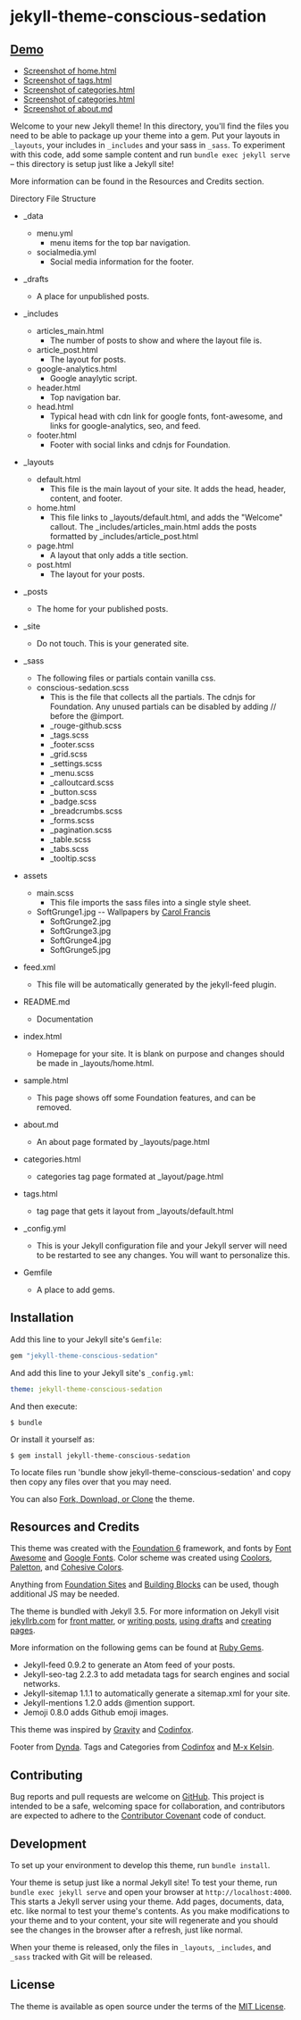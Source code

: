 jekyll-theme-conscious-sedation
================================
[Demo](https://jekyll-theme-conscious-sedation.netlify.com/)
------

* [Screenshot of home.html](https://user-images.githubusercontent.com/17595729/27993864-f5793c82-64b1-11e7-9334-4cb24ec19646.png)
* [Screenshot of tags.html](https://user-images.githubusercontent.com/17595729/27993867-0083b094-64b2-11e7-9679-5fe7b1eacb05.png)
* [Screenshot of categories.html](https://user-images.githubusercontent.com/17595729/27993868-04347a52-64b2-11e7-84f0-5a83503e934b.png)
* [Screenshot of categories.html](https://user-images.githubusercontent.com/17595729/27993869-06228016-64b2-11e7-9327-d0c3d852f842.png)
* [Screenshot of about.md](https://user-images.githubusercontent.com/17595729/27993870-0842adda-64b2-11e7-8aa0-3f948d6d33e4.png)

Welcome to your new Jekyll theme! In this directory, you'll find the files you need to be able to package up your theme into a gem. Put your layouts in `_layouts`, your includes in `_includes` and your sass in `_sass`. To experiment with this code, add some sample content and run `bundle exec jekyll serve` – this directory is setup just like a Jekyll site!

More information can be found in the Resources and Credits section.

Directory File Structure

*  _data
    - menu.yml
      - menu items for the top bar navigation.
    - socialmedia.yml
      - Social media information for the footer.

*  _drafts
    - A place for unpublished posts.

*  _includes
    - articles_main.html
      - The number of posts to show and where the layout file is.
    - article_post.html
      - The layout for posts.
    - google-analytics.html
      - Google anaylytic script.
    - header.html
      - Top navigation bar.
    - head.html
      - Typical head with cdn link for google fonts, font-awesome, and links for google-analytics, seo, and feed.
    - footer.html
      - Footer with social links and cdnjs for Foundation.

*  _layouts
    - default.html
      - This file is the main layout of your site. It adds the head, header, content, and footer.
    - home.html
      - This file links to _layouts/default.html, and adds the "Welcome" callout. The  _includes/articles_main.html adds the posts formatted by                 _includes/article_post.html
    - page.html
      - A layout that only adds a title section.
    - post.html
      - The layout for your posts.

*  _posts
    - The home for your published posts.

*  _site
    - Do not touch. This is your generated site.

*  _sass
    - The following files or partials contain vanilla css.
    - conscious-sedation.scss
      - This is the file that collects all the partials. The cdnjs for Foundation. Any unused partials can be disabled by adding // before the @import.
      - _rouge-github.scss
      - _tags.scss
      - _footer.scss
      - _grid.scss
      - _settings.scss
      - _menu.scss
      - _calloutcard.scss
      - _button.scss
      - _badge.scss
      - _breadcrumbs.scss
      - _forms.scss
      - _pagination.scss
      - _table.scss
      - _tabs.scss
      - _tooltip.scss

*  assets
    - main.scss
      - This file imports the sass files into a single style sheet.
    - SoftGrunge1.jpg -- Wallpapers by [Carol Francis](http://cazcastalla.deviantart.com/)
      - SoftGrunge2.jpg
      - SoftGrunge3.jpg
      - SoftGrunge4.jpg
      - SoftGrunge5.jpg

*  feed.xml
    - This file will be automatically generated by the jekyll-feed plugin.

*  README.md
    - Documentation

*  index.html
    - Homepage for your site. It is blank on purpose and changes should be made in        _layouts/home.html.

*  sample.html
    - This page shows off some Foundation features, and can be removed.

*  about.md
    - An about page formated by _layouts/page.html

*  categories.html
    - categories tag page formated at _layout/page.html

*  tags.html
    - tag page that gets it layout from _layouts/default.html

*  _config.yml
    - This is your Jekyll configuration file and your Jekyll server will need to be restarted to see any changes. You will want to personalize this.

*  Gemfile
    - A place to add gems.

Installation
-------------

Add this line to your Jekyll site's `Gemfile`:

```ruby
gem "jekyll-theme-conscious-sedation"
```

And add this line to your Jekyll site's `_config.yml`:

```yaml
theme: jekyll-theme-conscious-sedation
```

And then execute:

    $ bundle

Or install it yourself as:

    $ gem install jekyll-theme-conscious-sedation

To locate files run 'bundle show jekyll-theme-conscious-sedation' and copy then copy any files over that you may need.

You can also [Fork, Download, or Clone](https://github.com/LavenderGrey/jekyll-theme-conscious-sedation) the theme.

Resources and Credits
---------------------

This theme was created with the [Foundation 6](http://foundation.zurb.com/) framework, and fonts by [Font Awesome](http://fontawesome.io/) and [Google Fonts](https://fonts.google.com/?query=merriweather). Color scheme was created using [Coolors](https://coolors.co/), [Paletton](http://paletton.com), and [Cohesive Colors](http://javier.xyz/cohesive-colors/).

Anything from [Foundation Sites](http://foundation.zurb.com/sites/docs/xy-grid.html) and [Building Blocks](http://foundation.zurb.com/building-blocks/) can be used, though additional JS may be needed.

The theme is bundled with Jekyll 3.5. For more information on Jekyll visit [jekyllrb.com](https://jekyllrb.com/) for [front matter](https://jekyllrb.com/docs/frontmatter/), or [writing posts](https://jekyllrb.com/docs/posts/), [using drafts](https://jekyllrb.com/docs/drafts/) and [creating pages](https://jekyllrb.com/docs/pages/).

More information on the following gems can be found at [Ruby Gems](https://rubygems.org/).
* Jekyll-feed 0.9.2 to generate an Atom feed of your posts.
* Jekyll-seo-tag 2.2.3 to add metadata tags for search engines and social networks.
* Jekyll-sitemap 1.1.1 to automatically generate a sitemap.xml for your site.
* Jekyll-mentions 1.2.0 adds @mention support.
* Jemoji 0.8.0 adds Github emoji images.

This theme was inspired by [Gravity](http://hemangkumar.xyz/Gravity/) and [Codinfox](http://codinfox.github.io/).

Footer from [Dynda](https://github.com/dyndna/lanyon-plus).
Tags and Categories from [Codinfox](http://codinfox.github.io/) and [M-x Kelsin](http://mx.kelsin.net/).

Contributing
------------

Bug reports and pull requests are welcome on [GitHub](https://github.com/LavenderGrey/hello). This project is intended to be a safe, welcoming space for collaboration, and contributors are expected to adhere to the [Contributor Covenant](http://contributor-covenant.org) code of conduct.

Development
-----------

To set up your environment to develop this theme, run `bundle install`.

Your theme is setup just like a normal Jekyll site! To test your theme, run `bundle exec jekyll serve` and open your browser at `http://localhost:4000`. This starts a Jekyll server using your theme. Add pages, documents, data, etc. like normal to test your theme's contents. As you make modifications to your theme and to your content, your site will regenerate and you should see the changes in the browser after a refresh, just like normal.

When your theme is released, only the files in `_layouts`, `_includes`, and `_sass` tracked with Git will be released.

License
-------

The theme is available as open source under the terms of the [MIT License](https://opensource.org/licenses/MIT).
